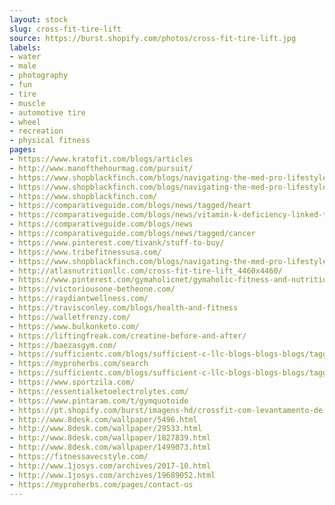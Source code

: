 ```yaml
---
layout: stock
slug: cross-fit-tire-lift
source: https://burst.shopify.com/photos/cross-fit-tire-lift.jpg
labels:
- water
- male
- photography
- fun
- tire
- muscle
- automotive tire
- wheel
- recreation
- physical fitness
pages:
- https://www.kratofit.com/blogs/articles
- http://www.manofthehourmag.com/pursuit/
- https://www.shopblackfinch.com/blogs/navigating-the-med-pro-lifestyle/find-time-to-exercise-even-with-a-doctors-schedule
- https://www.shopblackfinch.com/blogs/navigating-the-med-pro-lifestyle
- https://www.shopblackfinch.com/
- https://comparativeguide.com/blogs/news/tagged/heart
- https://comparativeguide.com/blogs/news/vitamin-k-deficiency-linked-to-osteoporosis-cancer-and-heart-disease
- https://comparativeguide.com/blogs/news
- https://comparativeguide.com/blogs/news/tagged/cancer
- https://www.pinterest.com/tivank/stuff-to-buy/
- https://www.tribefitnessusa.com/
- https://www.shopblackfinch.com/blogs/navigating-the-med-pro-lifestyle/tagged/scrub
- http://atlasnutritionllc.com/cross-fit-tire-lift_4460x4460/
- https://www.pinterest.com/gymaholicnet/gymaholic-fitness-and-nutrition-tips/
- https://victoriousone-betheone.com/
- https://raydiantwellness.com/
- https://travisconley.com/blogs/health-and-fitness
- https://walletfrenzy.com/
- https://www.bulkonketo.com/
- https://liftingfreak.com/creatine-before-and-after/
- https://baezasgym.com/
- https://sufficientc.com/blogs/sufficient-c-llc-blogs-blogs-blogs/tagged/flavor-with-function
- https://myproherbs.com/search
- https://sufficientc.com/blogs/sufficient-c-llc-blogs-blogs-blogs/tagged/workout-recovery
- https://www.sportzila.com/
- https://essentialketoelectrolytes.com/
- https://www.pintaram.com/t/gymquotoide
- https://pt.shopify.com/burst/imagens-hd/crossfit-com-levantamento-de-pneu
- http://www.8desk.com/wallpaper/5496.html
- http://www.8desk.com/wallpaper/29533.html
- http://www.8desk.com/wallpaper/1827839.html
- http://www.8desk.com/wallpaper/1499073.html
- https://fitnessavecstyle.com/
- http://www.1josys.com/archives/2017-10.html
- http://www.1josys.com/archives/19689052.html
- https://myproherbs.com/pages/contact-us
---
```

